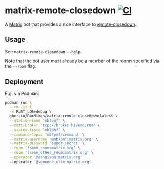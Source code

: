# matrix-remote-closedown [![CI](https://github.com/DanNixon/matrix-remote-closedown/actions/workflows/ci.yml/badge.svg?branch=main)](https://github.com/DanNixon/matrix-remote-closedown/actions/workflows/ci.yml)

A [Matrix](https://matrix.org/) bot that provides a nice interface to [remote-closedown](https://github.com/DanNixon/remote-closedown).

## Usage

See `matrix-remote-closedown --help`.

Note that the bot user must already be a member of the rooms specified via the `--room` flag.

## Deployment

E.g. via Podman:
```sh
podman run \
  --rm -it \
  -e RUST_LOG=debug \
  ghcr.io/DanNixon/matrix-remote-closedown:latest \
  --station-name 'mb7pmf' \
  --mqtt-broker 'tcp://broker.hivemq.com' \
  --status-topic 'mb7pmf' \
  --command-topic 'mb7pmf/command' \
  --matrix-username '@mb7pmf:matrix.org' \
  --matrix-password 'super_secret' \
  --room '!some_room:matrix.org' \
  --room '!some_other_room:matrix.org' \
  --operator '@dannixon:matrix.org'
  --operator '@someone_else:matrix.org'
```
